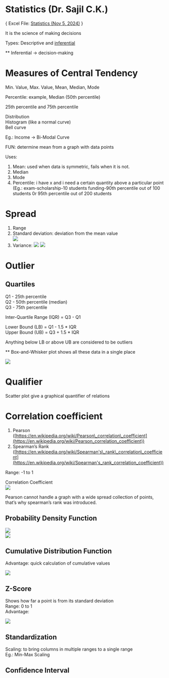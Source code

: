 # Statistics (Dr. Sajil C.K.)

{ Excel File: [Statistics (Nov 5, 2024)](https://docs.google.com/spreadsheets/d/10y9dEAGX64yAhNu8k1b7dUxU7YCN-Z-H8NJYuJ8hbxU/edit?usp=sharing) }

It is the science of making decisions

Types: Descriptive and [inferential](https://datatab.net/tutorial/hypothesis)

\*\* Inferential \-\> decision-making

# Measures of Central Tendency

Min. Value, Max. Value, Mean, Median, Mode

Percentile: example, Median (50th percentile)

25th percentile and 75th percentile

Distribution  
Histogram (like a normal curve)  
Bell curve

Eg.: Income \-\> Bi-Modal Curve

FUN: determine mean from a graph with data points

Uses:

1. Mean: used when data is symmetric, fails when it is not.  
2. Median  
3. Mode  
4. Percentile: i have x and i need a certain quantity above a particular point (Eg.: exam-scholarship-10 students funding-90th percentile out of 100 students 0r 95th percentile out of 200 students

# Spread

1. Range  
2. Standard deviation: deviation from the mean value  
   ![](https://brightlinkprep.com/wp-content/uploads/2021/01/stdev.jpg)  
3. Variance:
   ![](https://images.ctfassets.net/pdf29us7flmy/1iW77TDezzJj9eLyPchSvP/b176499e0c3668899a57f671b2a25ba8/resized.png?w=1440&q=100&fm=avif) 
   ![](https://images.ctfassets.net/pdf29us7flmy/4UEXUFiVFUgsNA9fZOOQf2/b9e09d7447df4f0253a145ad853eb883/resized.png?w=1440&q=100&fm=avif)

# Outlier

## Quartiles

Q1 \- 25th percentile  
Q2 \- 50th percentile (median)  
Q3 \- 75th percentile

Inter-Quartile Range (IQR) \= Q3 \- Q1

Lower Bound (LB) \= Q1 \- 1.5 \* IQR  
Upper Bound (UB) \= Q3 \+ 1.5 \* IQR

Anything below LB or above UB are considered to be outliers

\*\* Box-and-Whisker plot shows all these data in a single place

![](https://www.thedataschool.co.uk/content/images/2023/09/IQR-Illustration.png)

# Qualifier

Scatter plot give a graphical quantifier of relations

# Correlation coefficient

1. Pearson ([https://en.wikipedia.org/wiki/Pearson\_correlation\_coefficient](https://en.wikipedia.org/wiki/Pearson_correlation_coefficient))  
2. Spearman’s Rank ([https://en.wikipedia.org/wiki/Spearman's\_rank\_correlation\_coefficient](https://en.wikipedia.org/wiki/Spearman's_rank_correlation_coefficient))

Range: \-1 to 1

Correlation Coefficient  
![](https://sphweb.bumc.bu.edu/otlt/MPH-Modules/PH717-QuantCore/PH717-Module9-Correlation-Regression/Correlation%20Coefficient%20examples.png)

Pearson cannot handle a graph with a wide spread collection of points, that’s why spearman’s rank was introduced.

## Probability Density Function

![](https://sites.nicholas.duke.edu/statsreview/files/2013/06/pdf.jpg)  
![](https://media.geeksforgeeks.org/wp-content/uploads/20230825121154/Probability-Density-Function.png)

## Cumulative Distribution Function

Advantage: quick calculation of cumulative values

![](https://vasishth.github.io/Freq_CogSci/Freq_CogSci_files/figure-html/normdistrn-1.svg)

## Z-Score

Shows how far a point is from its standard deviation  
Range: 0 to 1  
Advantage: 

![](https://datatab.net/assets/tutorial/z/Formula_z-Standardization.png)

## Standardization

Scaling: to bring columns in multiple ranges to a single range  
Eg.: Min-Max Scaling

## Confidence Interval
